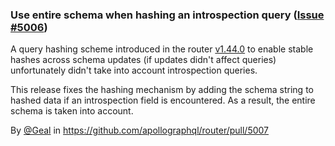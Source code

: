 ### Use entire schema when hashing an introspection query ([Issue #5006](https://github.com/apollographql/router/issues/5006))

A query hashing scheme introduced in the router [v1.44.0](https://github.com/apollographql/router/pull/4883) to enable stable hashes across schema updates (if updates didn't affect queries) unfortunately didn't take into account introspection queries.

This release fixes the hashing mechanism by adding the schema string to hashed data if an introspection field is encountered. As a result, the entire schema is taken into account.

By [@Geal](https://github.com/Geal) in https://github.com/apollographql/router/pull/5007